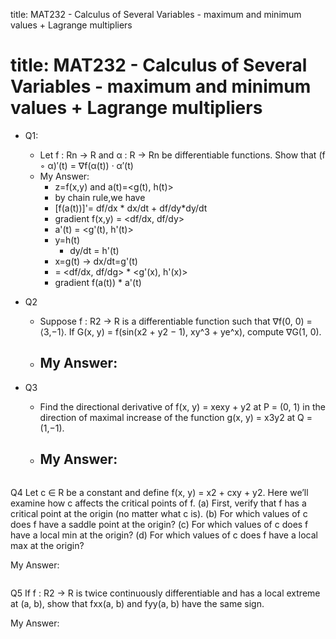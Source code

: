 title: MAT232 - Calculus of Several Variables - maximum and minimum values + Lagrange multipliers
# title: MAT232 - Calculus of Several Variables - maximum and minimum values + Lagrange multipliers


- Q1:
    - Let f : Rn → R and α : R → Rn be differentiable functions. Show that (f ◦ α)′(t) = ∇f(α(t)) · α′(t)
    - My Answer: 
        - z=f(x,y) and a(t)=<g(t), h(t)>
        - by chain rule,we have
        - [f(a(t))]'= df/dx * dx/dt + df/dy*dy/dt
        - gradient f(x,y) = <df/dx, df/dy>
        - a'(t) = <g'(t), h'(t)>
        - y=h(t)
            - dy/dt = h'(t)
        - x=g(t) -> dx/dt=g'(t)
        - = <df/dx, df/dg> * <g'(x), h'(x)>
        - gradient f(a(t)) * a'(t)
- Q2
    - Suppose f : R2 → R is a differentiable function such that ∇f(0, 0) = ⟨3,−1⟩. If G(x, y) = f(sin(x2 + y2 − 1), xy^3 + ye^x), compute ∇G(1, 0).
    - My Answer: 
        - 

- Q3
    - Find the directional derivative of f(x, y) = xexy + y2 at P = (0, 1) in the direction of maximal increase of the function g(x, y) = x3y2 at Q = (1,−1).

    - My Answer: 
        - 
```

```
Q4
Let c ∈ R be a constant and define f(x, y) = x2 + cxy + y2. Here we’ll examine how c
affects the critical points of f.
(a) First, verify that f has a critical point at the origin (no matter what c is).
(b) For which values of c does f have a saddle point at the origin?
(c) For which values of c does f have a local min at the origin?
(d) For which values of c does f have a local max at the origin?

My Answer: 
```

```
Q5
If f : R2 → R is twice continuously differentiable and has a local extreme at (a, b), show that fxx(a, b) and fyy(a, b) have the same sign.

My Answer: 
```